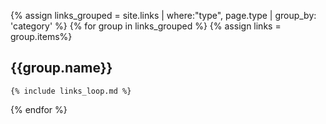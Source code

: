 
{% assign links_grouped = site.links | where:"type", page.type | group_by: 'category' %}
{% for group in links_grouped %}
    {% assign links = group.items%}
## {{group.name}}
    {% include links_loop.md %}
{% endfor %}